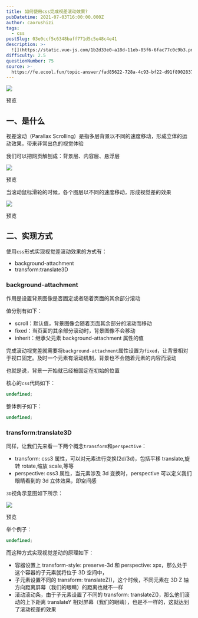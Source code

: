 ```yaml
---
title: 如何使用css完成视差滚动效果?
pubDatetime: 2021-07-03T16:00:00.000Z
author: caorushizi
tags:
  - css
postSlug: 03e0ccf5c6348baff771d5c5e48c4e41
description: >-
  ![](https://static.vue-js.com/1b2d33e0-a18d-11eb-85f6-6fac77c0c9b3.png)预览一、是什么-----视差滚动（ParallaxScro
difficulty: 2.5
questionNumber: 75
source: >-
  https://fe.ecool.fun/topic-answer/fad85622-728a-4c93-bf22-d91f8902837d?orderBy=updateTime&order=desc&tagId=11
---
```


![](https://static.vue-js.com/1b2d33e0-a18d-11eb-85f6-6fac77c0c9b3.png)

预览

## 一、是什么

视差滚动（Parallax Scrolling）是指多层背景以不同的速度移动，形成立体的运动效果，带来非常出色的视觉体验

我们可以把网页解刨成：背景层、内容层、悬浮层

![](https://static.vue-js.com/57c942a0-a1cc-11eb-85f6-6fac77c0c9b3.png)

预览

当滚动鼠标滑轮的时候，各个图层以不同的速度移动，形成视觉差的效果

![](https://static.vue-js.com/e57ab280-a1dd-11eb-ab90-d9ae814b240d.png)

预览

## 二、实现方式

使用`css`形式实现视觉差滚动效果的方式有：

- background-attachment
- transform:translate3D

### background-attachment

作用是设置背景图像是否固定或者随着页面的其余部分滚动

值分别有如下：

- scroll：默认值，背景图像会随着页面其余部分的滚动而移动
- fixed：当页面的其余部分滚动时，背景图像不会移动
- inherit：继承父元素 background-attachment 属性的值

完成滚动视觉差就需要将`background-attachment`属性设置为`fixed`，让背景相对于视口固定。及时一个元素有滚动机制，背景也不会随着元素的内容而滚动

也就是说，背景一开始就已经被固定在初始的位置

核心的`css`代码如下：

```typescript
undefined;
```

整体例子如下：

```typescript
undefined;
```

### transform:translate3D

同样，让我们先来看一下两个概念`transform`和`perspective`：

- transform: css3 属性，可以对元素进行变换(2d/3d)，包括平移 translate,旋转 rotate,缩放 scale,等等
- perspective: css3 属性，当元素涉及 3d 变换时，perspective 可以定义我们眼睛看到的 3d 立体效果，即空间感

`3D`视角示意图如下所示：

![](https://static.vue-js.com/24f37dd0-a18d-11eb-85f6-6fac77c0c9b3.png)

预览

举个例子：

```typescript
undefined;
```

而这种方式实现视觉差动的原理如下：

- 容器设置上 transform-style: preserve-3d 和 perspective: xpx，那么处于这个容器的子元素就将位于 3D 空间中，
- 子元素设置不同的 transform: translateZ()，这个时候，不同元素在 3D Z 轴方向距离屏幕（我们的眼睛）的距离也就不一样
- 滚动滚动条，由于子元素设置了不同的 transform: translateZ()，那么他们滚动的上下距离 translateY 相对屏幕（我们的眼睛），也是不一样的，这就达到了滚动视差的效果

